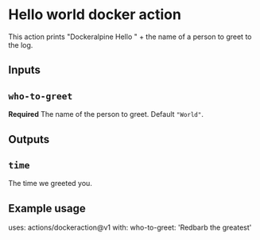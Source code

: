 # Hello world docker action
This action prints "Dockeralpine Hello " + the name of a person to greet to the log.
## Inputs
## `who-to-greet`
**Required** The name of the person to greet. Default `"World"`.
## Outputs
## `time`
The time we greeted you.
## Example usage
uses: actions/dockeraction@v1
with:
  who-to-greet: 'Redbarb the greatest'